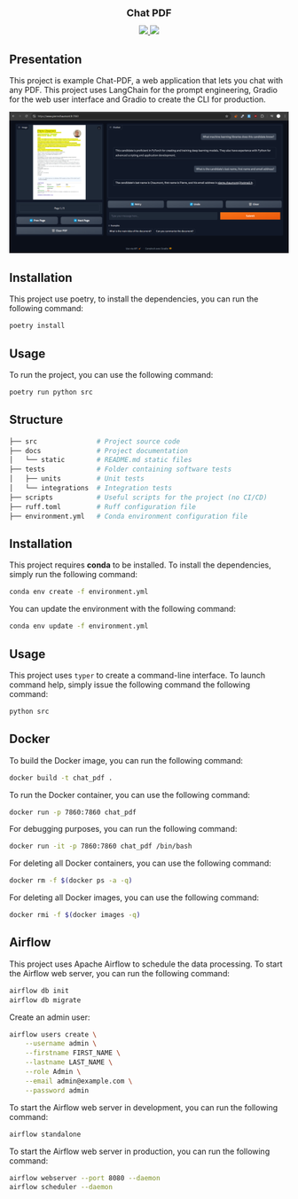 <div align="center">
    <h1 style="font-size: large; font-weight: bold;">Chat PDF</h1>
    <a href="#">
        <img src="https://img.shields.io/badge/Python-3.12-0">
    </a>
    <a href="#">
        <img src="https://img.shields.io/badge/License-MIT-f">
    </a>
  <br>
</div>

## Presentation

This project is example Chat-PDF, a web application that lets you chat with any PDF. This project uses LangChain for the
prompt engineering, Gradio for the web user interface and Gradio to create the CLI for production.

![presentation_1.png](docs/static/presentation_1.png)

## Installation

This project use poetry, to install the dependencies, you can run the following command:

```bash
poetry install
```

## Usage

To run the project, you can use the following command:

```bash
poetry run python src
```

## Structure

```bash
├── src               # Project source code
├── docs              # Project documentation
│   └── static        # README.md static files
├── tests             # Folder containing software tests
│   ├── units         # Unit tests
│   └── integrations  # Integration tests
├── scripts           # Useful scripts for the project (no CI/CD)
├── ruff.toml         # Ruff configuration file
├── environment.yml   # Conda environment configuration file
```

## Installation

This project requires **conda** to be installed. To install the dependencies, simply run the following command:

```bash
conda env create -f environment.yml
```

You can update the environment with the following command:

```bash
conda env update -f environment.yml
```

## Usage

This project uses `typer` to create a command-line interface. To launch command help, simply issue the following command
the following command:

```bash
python src
```

## Docker

To build the Docker image, you can run the following command:

```bash
docker build -t chat_pdf .
```

To run the Docker container, you can use the following command:

```bash
docker run -p 7860:7860 chat_pdf
```

For debugging purposes, you can run the following command:

```bash
docker run -it -p 7860:7860 chat_pdf /bin/bash
```

For deleting all Docker containers, you can use the following command:

```bash
docker rm -f $(docker ps -a -q)
```

For deleting all Docker images, you can use the following command:

```bash
docker rmi -f $(docker images -q)
```

## Airflow

This project uses Apache Airflow to schedule the data processing. To start the Airflow web server, you can run the
following command:

```bash
airflow db init
airflow db migrate
```

Create an admin user:

```bash
airflow users create \
    --username admin \
    --firstname FIRST_NAME \
    --lastname LAST_NAME \
    --role Admin \
    --email admin@example.com \
    --password admin
```
To start the Airflow web server in development, you can run the following command:

```bash
airflow standalone
```

To start the Airflow web server in production, you can run the following command:

```bash
airflow webserver --port 8080 --daemon
airflow scheduler --daemon
```